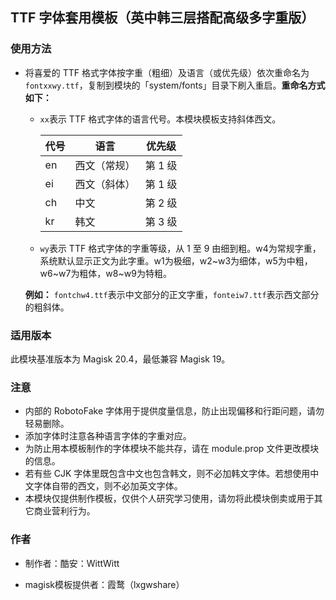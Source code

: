 ## TTF 字体套用模板（英中韩三层搭配高级多字重版）

### 使用方法

- 将喜爱的 TTF 格式字体按字重（粗细）及语言（或优先级）依次重命名为`fontxxwy.ttf`，复制到模块的「system/fonts」目录下刷入重启。**重命名方式如下：**

  - `xx`表示 TTF 格式字体的语言代号。本模块模板支持斜体西文。

    | 代号 | 语言         | 优先级  |
    | ---- | ------------ | ------- |
    | en   | 西文（常规） | 第 1 级 |
    | ei   | 西文（斜体） | 第 1 级 |
    | ch   | 中文         | 第 2 级 |
    | kr   | 韩文         | 第 3 级 |

  - `wy`表示 TTF 格式字体的字重等级，从 1 至 9 由细到粗。w4为常规字重，系统默认显示正文为此字重。w1为极细，w2~w3为细体，w5为中粗，w6~w7为粗体，w8~w9为特粗。

  **例如：** `fontchw4.ttf`表示中文部分的正文字重，`fonteiw7.ttf`表示西文部分的粗斜体。

### 适用版本

此模块基准版本为 Magisk 20.4，最低兼容 Magisk 19。

### 注意

- 内部的 RobotoFake 字体用于提供度量信息，防止出现偏移和行距问题，请勿轻易删除。 
- 添加字体时注意各种语言字体的字重对应。
- 为防止用本模板制作的字体模块不能共存，请在 module.prop 文件更改模块的信息。
- 若有些 CJK 字体里既包含中文也包含韩文，则不必加韩文字体。若想使用中文字体自带的西文，则不必加英文字体。
- 本模块仅提供制作模板，仅供个人研究学习使用，请勿将此模块倒卖或用于其它商业营利行为。

### 作者

- 制作者：酷安：WittWitt

- magisk模板提供者：霞鹜（lxgwshare）

  

